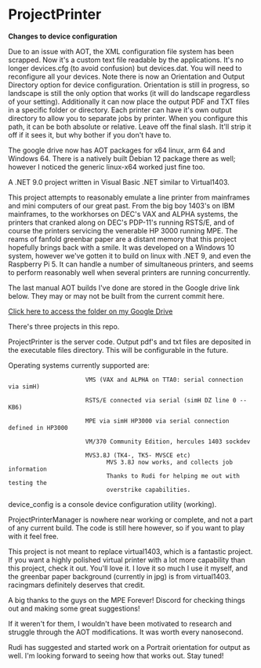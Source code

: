 # ProjectPrinter

<b>Changes to device configuration</b>

Due to an issue with AOT, the XML configuration file system has been scrapped.  Now it's a custom text file readable by the applications.  It's no longer devices.cfg (to avoid confusion) but devices.dat.  You will need to reconfigure all your devices.  Note there is now an Orientation and Output Directory option for device configuration.  Orientation is still in progress, so landscape is still the only option that works (it will do landscape regardless of your setting).  Additionally it can now place the output PDF and TXT files in a specific folder or directory.  Each printer can have it's own output directory to allow you to separate jobs by printer.  When you configure this path, it can be both absolute or relative.  Leave off the final slash.  It'll strip it off if it sees it, but why bother if you don't have to.

The google drive now has AOT packages for x64 linux, arm 64 and Windows 64.  There is a natively built Debian 12 package there as well; however I noticed the generic linux-x64 worked just fine too.

A .NET 9.0 project written in Visual Basic .NET similar to Virtual1403.

This project attempts to reasonably emulate a line printer from mainframes and mini computers
of our great past.  From the big boy 1403's on IBM mainframes, to the workhorses on DEC's
VAX and ALPHA systems, the printers that cranked along on DEC's PDP-11's running RSTS/E,
and of course the printers servicing the venerable HP 3000 running MPE.  The reams of
fanfold greenbar paper are a distant memory that this project hopefully brings back with
a smile.  It was developed on a Windows 10 system, however we've gotten it to build on
linux with .NET 9, and even the Raspberry Pi 5.  It can handle a number of simultaneous 
printers, and seems to perform reasonably well when several printers are running concurrently.

The last manual AOT builds I've done are stored in the Google drive link below.  They may or may not be built from the current commit here.

[Click here to access the folder on my Google Drive](https://drive.google.com/drive/folders/1-aCWr1JMhf7zmtW9EJ3QdICv3WfYTBh0?usp=sharing)


There's three projects in this repo.  

ProjectPrinter is the server code.  Output pdf's and txt files are deposited in the
executable files directory.  This will be configurable in the future.

  Operating systems currently supported are:
                          
                          VMS (VAX and ALPHA on TTA0: serial connection via simH)
  
                          RSTS/E connected via serial (simH DZ line 0 -- KB6)

                          MPE via simH HP3000 via serial connection defined in HP3000

                          VM/370 Community Edition, hercules 1403 sockdev

                          MVS3.8J (TK4-, TK5- MVSCE etc)
                                MVS 3.8J now works, and collects job information
                                Thanks to Rudi for helping me out with testing the
                                overstrike capabilities.

device_config is a console device configuration utility (working).

ProjectPrinterManager is nowhere near working or complete, and not a part of any current build.  The code is still here however, so if you want to play with it feel free.

This project is not meant to replace virtual1403, which is a fantastic project.  If you want a highly 
polished virtual printer with a lot more capability than this project, check it out.  You'll love it.  I love it
so much I use it myself, and the greenbar paper background (currently in jpg) is from virtual1403.
racingmars definitely deserves that credit.  

A big thanks to the guys on the MPE Forever! Discord for checking things out and making some great suggestions!

If it weren't for them, I wouldn't have been motivated to research and struggle through the AOT modifications.  It was worth every nanosecond.

Rudi has suggested and started work on a Portrait orientation for output as well.  I'm looking forward to seeing how that works out.  Stay tuned!

